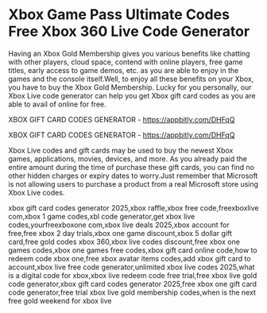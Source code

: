 # Xbox Game Pass Ultimate Codes Free Xbox 360 Live Code Generator

Having an Xbox Gold Membership gives you various benefits like chatting with other players, cloud space, contend with online players, free game titles, early access to game demos, etc. as you are able to enjoy in the games and the console itself.Well, to enjoy all these benefits on your Xbox, you have to buy the Xbox Gold Membership. Lucky for you personally, our Xbox Live code generator can help you get Xbox gift card codes as you are able to avail of online for free.

XBOX GIFT CARD CODES GENERATOR - https://appbitly.com/DHFqQ


XBOX GIFT CARD CODES GENERATOR - https://appbitly.com/DHFqQ

Xbox Live codes and gift cards may be used to buy the newest Xbox games, applications, movies, devices, and more. As you already paid the entire amount during the time of purchase these gift cards, you can find no other hidden charges or expiry dates to worry.Just remember that Microsoft is not allowing users to purchase a product from a real Microsoft store using Xbox Live codes.

xbox gift card codes generator 2025,xbox raffle,xbox free code,freexboxlive com,xbox 1 game codes,xbl code generator,get xbox live codes,yourfreexboxone com,xbox live deals 2025,xbox account for free,free xbox 2 day trials,xbox one game discount,xbox 5 dollar gift card,free gold codes xbox 360,xbox live codes discount,free xbox one games codes,xbox one games free codes,xbox gift card online code,how to redeem code xbox one,free xbox avatar items codes,add xbox gift card to account,xbox live free code generator,unlimited xbox live codes 2025,what is a digital code for xbox,xbox live redeem code free trial,free xbox live gold code generator,xbox gift card codes generator 2025,free xbox one gift card code generator,free trial xbox live gold membership codes,when is the next free gold weekend for xbox live
